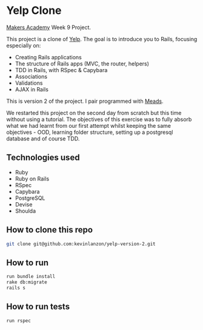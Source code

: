 Yelp Clone
==========
[Makers Academy](http://www.makersacademy.com) Week 9 Project.

This project is a clone of [Yelp](http://www.yelp.co.uk/). The goal is to introduce you to Rails, focusing especially on:

- Creating Rails applications
- The structure of Rails apps (MVC, the router, helpers)
- TDD in Rails, with RSpec & Capybara
- Associations
- Validations
- AJAX in Rails

This is version 2 of the project. I pair programmed with [Meads](https://github.com/meads58). 

We restarted this project on the second day from scratch but this time without using a tutorial. The objectives of this exercise was to fully absorb what we had learnt from our first attempt whilst keeping the same objectives - OOD, learning folder structure, setting up a postgresql database and of course TDD.


Technologies used
----
- Ruby
- Ruby on Rails
- RSpec
- Capybara
- PostgreSQL
- Devise
- Shoulda


How to clone this repo
----
```sh
git clone git@github.com:kevinlanzon/yelp-version-2.git
```

How to run
----
```sh
run bundle install
rake db:migrate
rails s
```

How to run tests
----
```sh
run rspec
```

